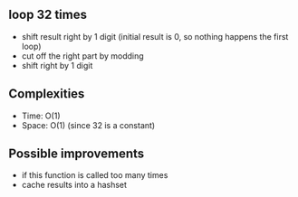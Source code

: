 ## loop 32 times
- shift result right by 1 digit (initial result is 0, so nothing happens the first loop)
- cut off the right part by modding
- shift right by 1 digit
​
## Complexities
- Time: O(1)
- Space: O(1) (since 32 is a constant)
​
## Possible improvements
- if this function is called too many times
- cache results into a hashset
​
